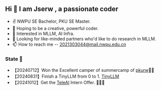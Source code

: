 ## Hi 👋 I am Jserw ,  a passionate coder

- ✌ NWPU SE Bachelor, PKU SE Master.
- 📕 Hoping to be a creative, powerful coder.
- 👀 Interested in MLLM, AI Infra.
- 💞️ Looking for like-minded partners who'd like to do research in MLLM. 
- 📫 How to reach me -- 2021303044@mail.nwpu.edu.cn

### State 📰
- 【20240712】Won the Excellent camper of summercamp of [pkurw](https://www.ss.pku.edu.cn/)🎉🎉
- 【20240831】Finish a TinyLLM from 0 to 1. [TinyLLM](https://github.com/Jse-NGV/TinyLLM)
- 【20241012】Get the [TeleAI](https://github.com/Tele-AI) Intern Offer. 🎉🎉🎉
